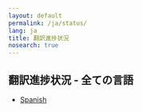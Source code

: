 ```yaml
---
layout: default
permalink: /ja/status/
lang: ja
title: 翻訳進捗状況
nosearch: true
---
```


## 翻訳進捗状況 - 全ての言語

- [Spanish]({{site.baseurl}}/es/status/)

